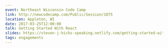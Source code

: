 ```yaml
---
event: Northeast Wisconsin Code Camp
link: http://newcodecamp.com/Public/Session/1075
location: Appleton, WI
date: 2017-03-25T12:00:00
talk: Getting Started With React
slides: https://steven-j-hicks-speaking.netlify.com/getting-started-with-react/
tags: engagements
---
```


